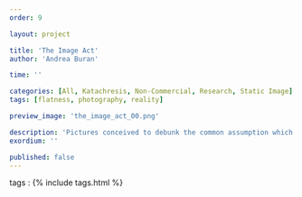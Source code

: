 ```yaml
---
order: 9

layout: project

title: 'The Image Act'
author: 'Andrea Buran'

time: ''

categories: [All, Katachresis, Non-Commercial, Research, Static Image]
tags: [flatness, photography, reality]

preview_image: 'the_image_act_00.png'

description: 'Pictures conceived to debunk the common assumption which sees each photographic image as an objective, neutral window on reality, rather than as a subjective, conscious composition resulting from an image act.'
exordium: ''

published: false
---
```


tags
: {% include tags.html %}